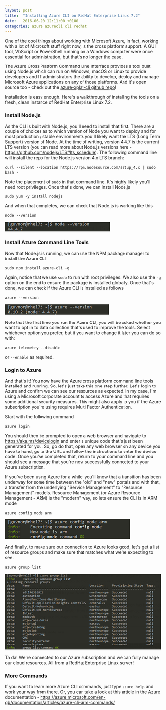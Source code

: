 ```yaml
---
layout: post
title:  "Installing Azure CLI on RedHat Enterprise Linux 7.2"
date:   2016-06-20 12:11:00 +0100
categories: azure azurecli cli redhat
---
```

One of the cool things about working with Microsoft Azure, in fact, working with a lot of Microsoft stuff right now, is the cross platform support. A GUI tool, VbScript or PowerShell running on a Windows computer were once essential for administration, but that's no longer the case.

The Azure Cross Platform Command Line Interface provides a tool built using Node.js which can run on Windows, macOS or Linux to provide developers and IT administrators the ability to develop, deploy and manage Microsoft Azure applications on any of those platforms.  And it's open source too - check out the [azure-xplat-cli github repo](https://github.com/Azure/azure-xplat-cli)!

Installation is easy enough. Here's a walkthrough of installing the tools on a fresh, clean instance of RedHat Enterprise Linux 7.2.

### Install Node.js
As the CLI is built with Node.js, you'll need to install that first. There are a couple of choices as to which version of Node you want to deploy and for most production / stable environments you'll likely want the LTS (Long Term Support) version of Node.  At the time of writing, version 4.4.7 is the current LTS version (you can read more about Node.js versions here - https://github.com/nodejs/LTS#lts_schedule).  The following command line will install the repo for the Node.js version 4.x LTS branch:

    curl --silent --location https://rpm.nodesource.com/setup_4.x | sudo bash -

Note the placement of `sudo` in that command line. It's highly likely you'll need root privileges.  Once that's done, we can install Node.js

    sudo yum -y install nodejs

And when that completes, we can check that Node.js is working like this

    node --version

![node-version](/images/2016/07/node-version.png)

### Install Azure Command Line Tools
Now that Node.js is running, we can use the NPM package manager to install the Azure CLI

    sudo npm install azure-cli -g

Again, notice that we use `sudo` to run with root privileges. We also use the `-g` option on the end to ensure the package is installed globally. Once that's done, we can check if the Azure CLI is installed as follows:

    azure --version

![azure-cli-version](/images/2016/07/azure-cli-version.png)

Note that the first time you run the Azure CLI, you will be asked whether you want to opt in to data collection that's used to improve the tools. Select whichever option you prefer, but it you want to change it later you can do so with:

    azure telemetry --disable

or `--enable` as required.

### Login to Azure
And that's it!  You now have the Azure cross platform command line tools installed and running.  So, let's just take this one step further.  Let's login to Azure and confirm we can see our resources as expected. In my case, I'm using a Microsoft corporate account to access Azure and that requires some additional security measures. This might also apply to you if the Azure subscription you're using requires Multi Factor Authentication.

Start with the following command

    azure login

You should then be prompted to open a web browser and navigate to https://aka.ms/devicelogin and enter a unique code that's just been generated for you. So, go do that, open any web browser on any device you have to hand, go to the URL and follow the instructions to enter the device code. Once you've completed that, return to your command line and you should see a message that you're now successfully connected to your Azure subscription.

If you've been using Azure for a while, you'll know that a transition has been underway for some time between the "old" and "new" portals and with that, a transfer from the underlying "Service Management" to "Resource Management" models.  Resource Management (or Azure Resource Management - ARM) is the "modern" way, so lets ensure the CLI is in ARM mode

    azure config mode arm

![azure-config-mode-arm](/images/2016/07/azure-config-mode-arm.png)

And finally, to make sure our connection to Azure looks good, let's get a list of resource groups and make sure that matches what we're expecting to see.

    azure group list

![azure-group-list](/images/2016/07/azure-group-list.png)

Ta da! We're connected to our Azure subscription and we can fully manage our cloud resources. All from a RedHat Enterprise Linux server!

### More Commands
If you want to learn more Azure CLI commands, just type `azure help` and work your way from there. Or, you can take a look at this article in the Azure documentation - https://azure.microsoft.com/en-gb/documentation/articles/azure-cli-arm-commands/
